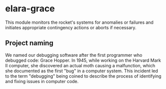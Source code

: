 # elara-grace
This module monitors the rocket's systems for anomalies or failures and initiates appropriate contingency actions or aborts if necessary.

## Project naming
We named our debugging software after the first programmer who debugged code: Grace Hopper.
In 1945, while working on the Harvard Mark II computer, she discovered an actual moth causing a malfunction,
which she documented as the first "bug" in a computer system.
This incident led to the term "debugging" being coined to describe the process of identifying and fixing issues in computer code.
